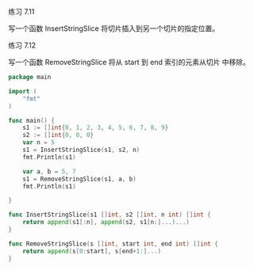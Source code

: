 练习 7.11  

写一个函数 InsertStringSlice 将切片插入到另一个切片的指定位置。  

练习 7.12  

写一个函数 RemoveStringSlice 将从 start 到 end 索引的元素从切片 中移除。  

```go
package main

import (
	"fmt"
)

func main() {
	s1 := []int{0, 1, 2, 3, 4, 5, 6, 7, 8, 9}
	s2 := []int{0, 0, 0}
	var n = 5
	s1 = InsertStringSlice(s1, s2, n)
	fmt.Println(s1)

	var a, b = 5, 7
	s1 = RemoveStringSlice(s1, a, b)
	fmt.Println(s1)

}

func InsertStringSlice(s1 []int, s2 []int, n int) []int {
	return append(s1[:n], append(s2, s1[n:]...)...)
}

func RemoveStringSlice(s []int, start int, end int) []int {
	return append(s[0:start], s[end+1:]...)
}
```